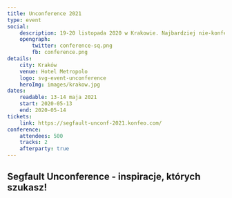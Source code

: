 ```yaml
---
title: Unconference 2021
type: event
social:
    description: 19-20 listopada 2020 w Krakowie. Najbardziej nie-konferencja której szukasz
    opengraph:
        twitter: conference-sq.png
        fb: conference.png     
details:
    city: Kraków
    venue: Hotel Metropolo
    logo: svg-event-unconference
    heroImg: images/krakow.jpg
dates: 
    readable: 13-14 maja 2021
    start: 2020-05-13
    end: 2020-05-14
tickets: 
    link: https://segfault-unconf-2021.konfeo.com/
conference:
    attendees: 500
    tracks: 2
    afterparty: true
---
```


## Segfault Unconference - inspiracje, których szukasz!

